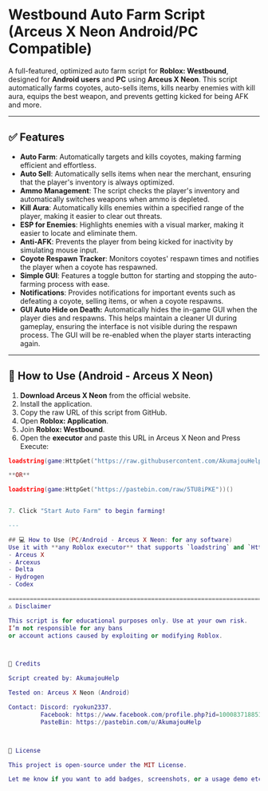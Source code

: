 # Westbound Auto Farm Script (Arceus X Neon Android/PC Compatible)

A full-featured, optimized auto farm script for **Roblox: Westbound**, designed for **Android users** and **PC** using **Arceus X Neon**. This script automatically farms coyotes, auto-sells items, kills nearby enemies with kill aura, equips the best weapon, and prevents getting kicked for being AFK and more.

---

## ✅ Features
- **Auto Farm**: Automatically targets and kills coyotes, making farming efficient and effortless.
- **Auto Sell**: Automatically sells items when near the merchant, ensuring that the player's inventory is always optimized.
- **Ammo Management**: The script checks the player's inventory and automatically switches weapons when ammo is depleted.
- **Kill Aura**: Automatically kills enemies within a specified range of the player, making it easier to clear out threats.
- **ESP for Enemies**: Highlights enemies with a visual marker, making it easier to locate and eliminate them.
- **Anti-AFK**: Prevents the player from being kicked for inactivity by simulating mouse input.
- **Coyote Respawn Tracker**: Monitors coyotes' respawn times and notifies the player when a coyote has respawned.
- **Simple GUI**: Features a toggle button for starting and stopping the auto-farming process with ease.
- **Notifications**: Provides notifications for important events such as defeating a coyote, selling items, or when a coyote respawns.
- **GUI Auto Hide on Death:** Automatically hides the in-game GUI when the player dies and respawns. This helps maintain a cleaner UI during gameplay, ensuring the interface is not visible during the respawn process. The GUI will be re-enabled when the player starts interacting again.

---

## 📱 How to Use (Android - Arceus X Neon)

1. **Download Arceus X Neon** from the official website.
2. Install the application.
3. Copy the raw URL of this script from GitHub.
4. Open **Roblox: Application**.
5. Join **Roblox: Westbound**.
6. Open the **executor** and paste this URL in Arceus X Neon and Press Execute:

```lua
loadstring(game:HttpGet("https://raw.githubusercontent.com/AkumajouHelp/westbound-script-auto-farm/main/auto_script.lua"))()

**OR**

loadstring(game:HttpGet("https://pastebin.com/raw/5TU8iPKE"))()


7. Click "Start Auto Farm" to begin farming!

---

## 💻 How to Use (PC/Android - Arceus X Neon: for any software) 
Use it with **any Roblox executor** that supports `loadstring` and `HttpGet`, such as:
- Arceus X
- Arcexus
- Delta
- Hydrogen
- Codex

==========================================================================================================================
⚠️ Disclaimer

This script is for educational purposes only. Use at your own risk.
I’m not responsible for any bans
or account actions caused by exploiting or modifying Roblox.



🧠 Credits

Script created by: AkumajouHelp

Tested on: Arceus X Neon (Android)

Contact: Discord: ryokun2337.
         Facebook: https://www.facebook.com/profile.php?id=100083718851963
         PasteBin: https://pastebin.com/u/AkumajouHelp



📄 License

This project is open-source under the MIT License.

Let me know if you want to add badges, screenshots, or a usage demo etc!
